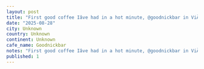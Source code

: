 ```yaml
---
layout: post
title: "First good coffee Iâve had in a hot minute, @goodnickbar in ViÃ±a del Mar, @tinaaluu is doing a spot of work so I decided to get back on my shit and hunt down a good cafe for a stop on the #worldcof"
date: "2025-08-28"
city: Unknown
country: Unknown
continent: Unknown
cafe_name: Goodnickbar
notes: "First good coffee Iâve had in a hot minute, @goodnickbar in ViÃ±a del Mar, @tinaaluu is doing a spot of work so I decided to get back on my shit and hunt down a good cafe for a stop on the #worldcoffeetour (neither dog is named nick)"
published: 1
---
```

